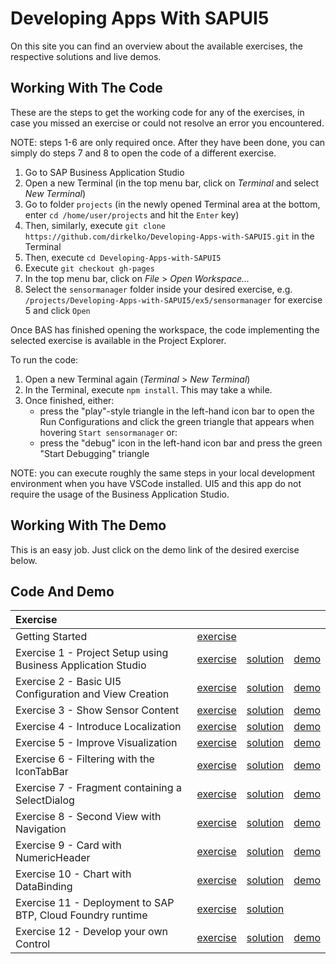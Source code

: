 # Developing Apps With SAPUI5
On this site you can find an overview about the available exercises, the respective solutions and live demos.

## Working With The Code

These are the steps to get the working code for any of the exercises, in case you missed an exercise or could not resolve an error you encountered.

NOTE: steps 1-6 are only required once. After they have been done, you can simply do steps 7 and 8 to open the code of a different exercise.

1. Go to SAP Business Application Studio
2. Open a new Terminal (in the top menu bar, click on *Terminal* and select *New Terminal*)
3. Go to folder `projects` (in the newly opened Terminal area at the bottom, enter `cd /home/user/projects` and hit the `Enter` key)
4. Then, similarly, execute `git clone https://github.com/dirkelko/Developing-Apps-with-SAPUI5.git` in the Terminal
5. Then, execute `cd Developing-Apps-with-SAPUI5`
6. Execute `git checkout gh-pages`
7. In the top menu bar, click on *File* > *Open Workspace...* 
8. Select the `sensormanager` folder inside your desired exercise, e.g. `/projects/Developing-Apps-with-SAPUI5/ex5/sensormanager` for exercise 5 and click `Open`

Once BAS has finished opening the workspace, the code implementing the selected exercise is available in the Project Explorer.

To run the code:
1. Open a new Terminal again (*Terminal* > *New Terminal*)
2. In the Terminal, execute `npm install`. This may take a while.
3. Once finished, either:
    - press the "play"-style triangle in the left-hand icon bar to open the Run Configurations and click the green triangle that appears when hovering `Start sensormanager` or:
    - press the "debug" icon in the left-hand icon bar and press the green "Start Debugging" triangle

NOTE: you can execute roughly the same steps in your local development environment when you have VSCode installed. UI5 and this app do not require the usage of the Business Application Studio.


## Working With The Demo
This is an easy job. Just click on the demo link of the desired exercise below.

## Code And Demo

| Exercise | | | |
| :--- | --- | --- | --- |
| Getting Started | [exercise](https://github.com/dirkelko/Developing-Apps-with-SAPUI5/tree/master/exercises/ex0/README.md) | | |
| Exercise 1 - Project Setup using Business Application Studio | [exercise](https://github.com/dirkelko/Developing-Apps-with-SAPUI5/tree/master/exercises/ex1/README.md) | [solution](https://github.com/dirkelko/Developing-Apps-with-SAPUI5/tree/gh-pages/ex1/) | [demo](https://dirkelko.github.io/Developing-Apps-with-SAPUI5/ex1/sensormanager/webapp/index.html) |
| Exercise 2 - Basic UI5 Configuration and View Creation | [exercise](https://github.com/dirkelko/Developing-Apps-with-SAPUI5/tree/master/exercises/ex2/README.md) | [solution](https://github.com/dirkelko/Developing-Apps-with-SAPUI5/tree/gh-pages/ex2/) | [demo](https://dirkelko.github.io/Developing-Apps-with-SAPUI5/ex2/sensormanager/webapp/index.html) |
| Exercise 3 - Show Sensor Content | [exercise](https://github.com/dirkelko/Developing-Apps-with-SAPUI5/tree/master/exercises/ex3/README.md) | [solution](https://github.com/dirkelko/Developing-Apps-with-SAPUI5/tree/gh-pages/ex3/) | [demo](https://dirkelko.github.io/Developing-Apps-with-SAPUI5/ex3/sensormanager/webapp/index.html) |
| Exercise 4 - Introduce Localization | [exercise](https://github.com/dirkelko/Developing-Apps-with-SAPUI5/tree/master/exercises/ex4/README.md) | [solution](https://github.com/dirkelko/Developing-Apps-with-SAPUI5/tree/gh-pages/ex4/) | [demo](https://dirkelko.github.io/Developing-Apps-with-SAPUI5/ex4/sensormanager/webapp/index.html) |
| Exercise 5 - Improve Visualization | [exercise](https://github.com/dirkelko/Developing-Apps-with-SAPUI5/tree/master/exercises/ex5/README.md) | [solution](https://github.com/dirkelko/Developing-Apps-with-SAPUI5/tree/gh-pages/ex5/) | [demo](https://dirkelko.github.io/Developing-Apps-with-SAPUI5/ex5/sensormanager/webapp/index.html) |
| Exercise 6 - Filtering with the IconTabBar | [exercise](https://github.com/dirkelko/Developing-Apps-with-SAPUI5/tree/master/exercises/ex6/README.md) | [solution](https://github.com/dirkelko/Developing-Apps-with-SAPUI5/tree/gh-pages/ex6/) | [demo](https://dirkelko.github.io/Developing-Apps-with-SAPUI5/ex6/sensormanager/webapp/index.html) |
| Exercise 7 - Fragment containing a SelectDialog | [exercise](https://github.com/dirkelko/Developing-Apps-with-SAPUI5/tree/master/exercises/ex7/README.md) | [solution](https://github.com/dirkelko/Developing-Apps-with-SAPUI5/tree/gh-pages/ex7/) | [demo](https://dirkelko.github.io/Developing-Apps-with-SAPUI5/ex7/sensormanager/webapp/index.html) |
| Exercise 8 - Second View with Navigation | [exercise](https://github.com/dirkelko/Developing-Apps-with-SAPUI5/tree/master/exercises/ex8/README.md) | [solution](https://github.com/dirkelko/Developing-Apps-with-SAPUI5/tree/gh-pages/ex8/) | [demo](https://dirkelko.github.io/Developing-Apps-with-SAPUI5/ex8/sensormanager/webapp/index.html) |
| Exercise 9 - Card with NumericHeader | [exercise](https://github.com/dirkelko/Developing-Apps-with-SAPUI5/tree/master/exercises/ex9/README.md) | [solution](https://github.com/dirkelko/Developing-Apps-with-SAPUI5/tree/gh-pages/ex9/) | [demo](https://dirkelko.github.io/Developing-Apps-with-SAPUI5/ex9/sensormanager/webapp/index.html) |
| Exercise 10 - Chart with DataBinding | [exercise](https://github.com/dirkelko/Developing-Apps-with-SAPUI5/tree/master/exercises/ex10/README.md) | [solution](https://github.com/dirkelko/Developing-Apps-with-SAPUI5/tree/gh-pages/ex10/) | [demo](https://dirkelko.github.io/Developing-Apps-with-SAPUI5/ex10/sensormanager/webapp/index.html) |
| Exercise 11 - Deployment to SAP BTP, Cloud Foundry runtime | [exercise](https://github.com/dirkelko/Developing-Apps-with-SAPUI5/tree/master/exercises/ex11/README.md) | [solution](https://github.com/dirkelko/Developing-Apps-with-SAPUI5/tree/gh-pages/ex11/TechEd2020) | |
| Exercise 12 - Develop your own Control | [exercise](https://github.com/dirkelko/Developing-Apps-with-SAPUI5/tree/master/exercises/ex12/README.md) | [solution](https://github.com/dirkelko/Developing-Apps-with-SAPUI5/tree/gh-pages/ex12/) | [demo](https://dirkelko.github.io/Developing-Apps-with-SAPUI5/ex12/sensormanager/webapp/index.html) |
